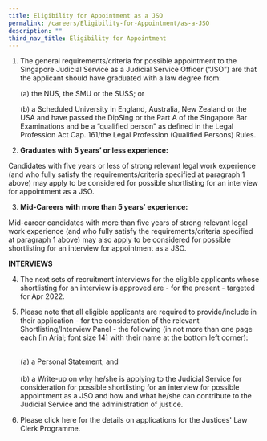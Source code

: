```yaml
---
title: Eligibility for Appointment as a JSO
permalink: /careers/Eligibility-for-Appointment/as-a-JSO
description: ""
third_nav_title: Eligibility for Appointment
---
```

1. The general requirements/criteria for possible appointment to the Singapore Judicial Service as a Judicial Service Officer (“JSO”) are that the applicant should have graduated with a law degree from:

	(a) the NUS, the SMU or the SUSS; or

	(b) a Scheduled University in England, Australia, New Zealand or the USA and have passed the DipSing or the Part A of the Singapore Bar Examinations and be a “qualified person” as defined in the Legal Profession Act Cap. 161/the Legal Profession (Qualified Persons) Rules.

2. **Graduates with 5 years’ or less experience:**

Candidates with five years or less of strong relevant legal work experience (and who fully satisfy the requirements/criteria specified at paragraph 1 above) may apply to be considered for possible shortlisting for an interview for appointment as a JSO.

3. **Mid-Careers with more than 5 years’ experience:**

Mid-career candidates with more than five years of strong relevant legal work experience (and who fully satisfy the requirements/criteria specified at paragraph 1 above) may also apply to be considered for possible shortlisting for an interview for appointment as a JSO.

**INTERVIEWS**

4. The next sets of recruitment interviews for the eligible applicants whose shortlisting for an interview is approved are - for the present - targeted for Apr 2022.

5. Please note that all eligible applicants are required to provide/include in their application - for the consideration of the relevant Shortlisting/Interview Panel - the following (in not more than one page each [in Arial; font size 14] with their name at the bottom left corner):

	<br>(a) a Personal Statement; and		
	<br>(b) a Write-up on why he/she is applying to the Judicial Service for consideration for possible shortlisting for an interview for possible appointment as a JSO and how and what he/she can contribute to the Judicial Service and the administration of justice.


6. Please click here for the details on applications for the Justices' Law Clerk Programme.